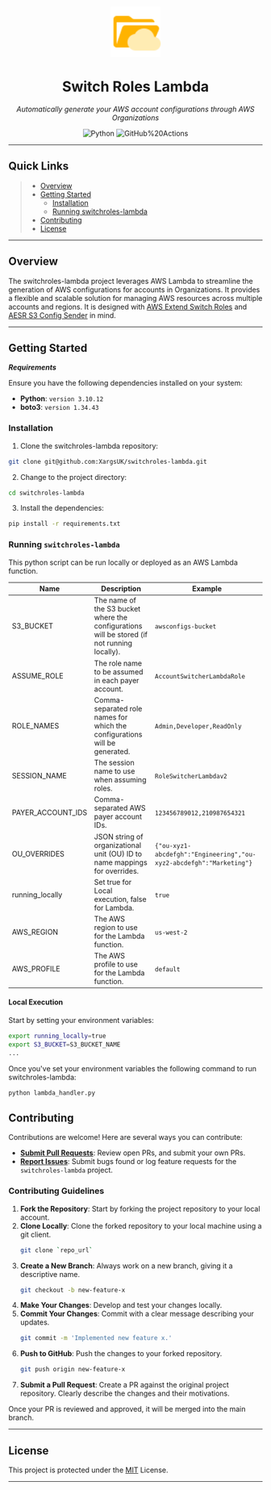 <p align="center">
  <img src="https://raw.githubusercontent.com/PKief/vscode-material-icon-theme/ec559a9f6bfd399b82bb44393651661b08aaf7ba/icons/folder-aws-open.svg" width="100" />
</p>
<p align="center">
    <h1 align="center">Switch Roles Lambda</h1>
</p>
<p align="center">
    <em>Automatically generate your AWS account configurations through AWS Organizations </em>
</p>
<p align="center">
	<!-- local repository, no metadata badges. -->
<p>
<p align="center">
	<img src="https://img.shields.io/badge/Python-3776AB.svg?style=flat&logo=Python&logoColor=white" alt="Python">
	<img src="https://img.shields.io/badge/GitHub%20Actions-2088FF.svg?style=flat&logo=GitHub-Actions&logoColor=white" alt="GitHub%20Actions">
</p>
<hr>

##  Quick Links

> - [Overview](#overview)
> - [Getting Started](#getting-started)
>   - [Installation](#installation)
>   - [Running switchroles-lambda](#running-switchroles-lambda)
> - [Contributing](#contributing)
> - [License](#license)

---

## Overview

The switchroles-lambda project leverages AWS Lambda to streamline the generation of AWS configurations for accounts in Organizations. It provides a flexible and scalable solution for managing AWS resources across multiple accounts and regions. It is designed with [AWS Extend Switch Roles](https://chromewebstore.google.com/detail/aws-extend-switch-roles/jpmkfafbacpgapdghgdpembnojdlgkdl) and [AESR S3 Config Sender](https://github.com/XargsUK/aesr-s3-config-sender/) in mind. 


---

## Getting Started

***Requirements***

Ensure you have the following dependencies installed on your system:

* **Python**: `version 3.10.12`
* **boto3**: `version 1.34.43`

### Installation

1. Clone the switchroles-lambda repository:

```sh
git clone git@github.com:XargsUK/switchroles-lambda.git
```

2. Change to the project directory:

```sh
cd switchroles-lambda
```

3. Install the dependencies:

```sh
pip install -r requirements.txt
```

### Running `switchroles-lambda`

This python script can be run locally or deployed as an AWS Lambda function. 

| Name              | Description                                                    | Example                                             |
|-------------------|----------------------------------------------------------------|-----------------------------------------------------|
| S3_BUCKET         | The name of the S3 bucket where the configurations will be stored (if not running locally).                            | `awsconfigs-bucket`                                 |
| ASSUME_ROLE  | The role name to be assumed in each payer account.        | `AccountSwitcherLambdaRole`                         |
| ROLE_NAMES        | Comma-separated role names for which the configurations will be generated.                            | `Admin,Developer,ReadOnly` |
| SESSION_NAME      |  The session name to use when assuming roles. | `RoleSwitcherLambdav2`                              |
| PAYER_ACCOUNT_IDS | Comma-separated AWS payer account IDs.                                        | `123456789012,210987654321`                       |
| OU_OVERRIDES      | JSON string of organizational unit (OU) ID to name mappings for overrides. | `{"ou-xyz1-abcdefgh":"Engineering","ou-xyz2-abcdefgh":"Marketing"}`                            |
| running_locally   | Set true for Local execution, false for Lambda.                | `true`                                              |
| AWS_REGION        | The AWS region to use for the Lambda function.                | `us-west-2`                                         |
| AWS_PROFILE       | The AWS profile to use for the Lambda function.                | `default`                                           |

#### Local Execution

Start by setting your environment variables:

```sh
export running_locally=true
export S3_BUCKET=S3_BUCKET_NAME
...
```

Once you've set your environment variables the following command to run switchroles-lambda:

```sh
python lambda_handler.py
```

## Contributing

Contributions are welcome! Here are several ways you can contribute:

- **[Submit Pull Requests](https://github.com/xargsuk/switchroles-lambda/blob/main/CONTRIBUTING.md)**: Review open PRs, and submit your own PRs.
- **[Report Issues](https://github.com/xargsuk/switchroles-lambda/issues)**: Submit bugs found or log feature requests for the `switchroles-lambda` project.


### Contributing Guidelines

1. **Fork the Repository**: Start by forking the project repository to your local account.
2. **Clone Locally**: Clone the forked repository to your local machine using a git client.
   ```sh
   git clone `repo_url`
   ```
3. **Create a New Branch**: Always work on a new branch, giving it a descriptive name.
   ```sh
   git checkout -b new-feature-x
   ```
4. **Make Your Changes**: Develop and test your changes locally.
5. **Commit Your Changes**: Commit with a clear message describing your updates.
   ```sh
   git commit -m 'Implemented new feature x.'
   ```
6. **Push to GitHub**: Push the changes to your forked repository.
   ```sh
   git push origin new-feature-x
   ```
7. **Submit a Pull Request**: Create a PR against the original project repository. Clearly describe the changes and their motivations.

Once your PR is reviewed and approved, it will be merged into the main branch.

---

## License

This project is protected under the [MIT](https://choosealicense.com/licenses/mit/) License. 

---